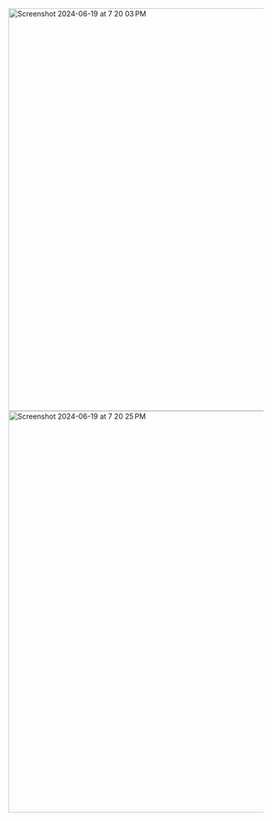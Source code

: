 <img width="794" alt="Screenshot 2024-06-19 at 7 20 03 PM" src="https://github.com/ValiVKhan/FluidSim/assets/31572013/cb34e722-b4b5-4da8-9ebe-b76e10e2e1c4">
<img width="792" alt="Screenshot 2024-06-19 at 7 20 25 PM" src="https://github.com/ValiVKhan/FluidSim/assets/31572013/de220649-8cff-4704-83ad-54d457de2f87">
